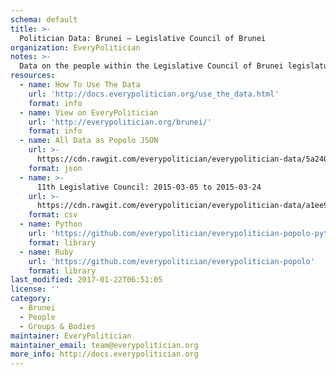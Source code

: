 ```yaml
---
schema: default
title: >-
  Politician Data: Brunei — Legislative Council of Brunei
organization: EveryPolitician
notes: >-
  Data on the people within the Legislative Council of Brunei legislature of Brunei.
resources:
  - name: How To Use The Data
    url: 'http://docs.everypolitician.org/use_the_data.html'
    format: info
  - name: View on EveryPolitician
    url: 'http://everypolitician.org/brunei/'
    format: info
  - name: All Data as Popolo JSON
    url: >-
      https://cdn.rawgit.com/everypolitician/everypolitician-data/5a2407bb21040740bfd2d1ee6a9417916add031a/data/Brunei/Legislative_Council/ep-popolo-v1.0.json
    format: json
  - name: >-
      11th Legislative Council: 2015-03-05 to 2015-03-24
    url: >-
      https://cdn.rawgit.com/everypolitician/everypolitician-data/a1ee914c2e9714d5f3dbcb5e8c3f9ddde471ec2d/data/Brunei/Legislative_Council/term-11.csv
    format: csv
  - name: Python
    url: 'https://github.com/everypolitician/everypolitician-popolo-python'
    format: library
  - name: Ruby
    url: 'https://github.com/everypolitician/everypolitician-popolo'
    format: library
last_modified: 2017-01-22T06:51:05
license: ''
category:
  - Brunei
  - People
  - Groups & Bodies
maintainer: EveryPolitician
maintainer_email: team@everypolitician.org
more_info: http://docs.everypolitician.org
---
```

